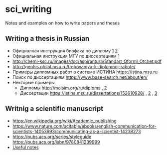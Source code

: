 # sci_writing
Notes and examples on how to write papers and theses

## Writing a thesis in Russian
- Официалная инструкция биофака по диплому [1](https://github.com/intbio/sci_writing/blob/master/Oformlenie_VKR_I_M_Kalinichenko.pdf) [2](https://github.com/intbio/sci_writing/blob/master/K_oformleniyu_diplomnykh_rabot%20(1).doc)
- Официальная инструкция МГУ по диссертациям [1](https://istina.msu.ru/dissertation_councils/by_organization/214524/documents/)
- http://chemi-ksc.ru/images/doc/aspirantura/Standart_Oforml_Otchet.pdf
- http://genhis.philol.msu.ru/trebovaniya-k-diplomnoj-rabote/
- Примеры дипломных работ в системе ИСТИНА https://istina.msu.ru
- Поиск по диссертациям https://www.base-search.net/about/en/
- Некторые примеры 
   - Дипломы http://molsim.org/ru/diploms , [2](main.pdf)
   - Диссертации https://istina.msu.ru/dissertations/152610928/ , [2](thesis_final_sm.pdf) , [3](Thesis_portable.pdf)


## Writnig a scientific manuscript
- https://en.wikipedia.org/wiki/Academic_publishing
- https://www.nature.com/scitable/ebooks/english-communication-for-scientists-14053993/communicating-as-a-scientist-14238273
- https://pubs.acs.org/series/styleguide https://pubs.acs.org/isbn/9780841239999
- [Useful notes](https://www.dropbox.com/s/umrze0swj9krwrzq/W%26P_booklet_9-1-16.pdf?dl=0)
